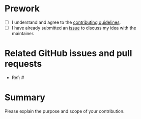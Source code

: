 # Prework

* [ ] I understand and agree to the [contributing guidelines](https://github.com/PIP-Technical-Team/pipr/blob/main/CONTRIBUTING.md).
* [ ] I have already submitted an [issue](https://github.com/PIP-Technical-Team/pipr/issues) to discuss my idea with the maintainer.

# Related GitHub issues and pull requests

* Ref: #

# Summary

Please explain the purpose and scope of your contribution.
